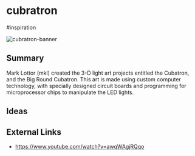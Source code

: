 # cubratron
#inspiration

![cubratron-banner](https://i.pinimg.com/736x/7b/07/d4/7b07d4cd5abdc3520f6837325c04023d.jpg)

## Summary
Mark Lottor (mkl) created the 3-D light art projects entitled the Cubatron, and the Big Round Cubatron. This art is made using custom computer technology, with specially designed circuit boards and programming for microprocessor chips to manipulate the LED lights. 
 
## Ideas

## External Links
- https://www.youtube.com/watch?v=awqWAgjRQqo